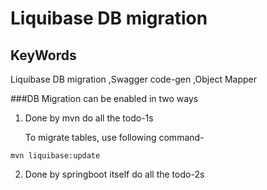 # Liquibase DB migration

KeyWords
---
Liquibase DB migration ,Swagger code-gen ,Object Mapper

###DB Migration can be enabled in two ways

1. Done by mvn do all the todo-1s
   
   To migrate tables, use following command-
   
```shell
mvn liquibase:update
```

2. Done by springboot itself do all the todo-2s


